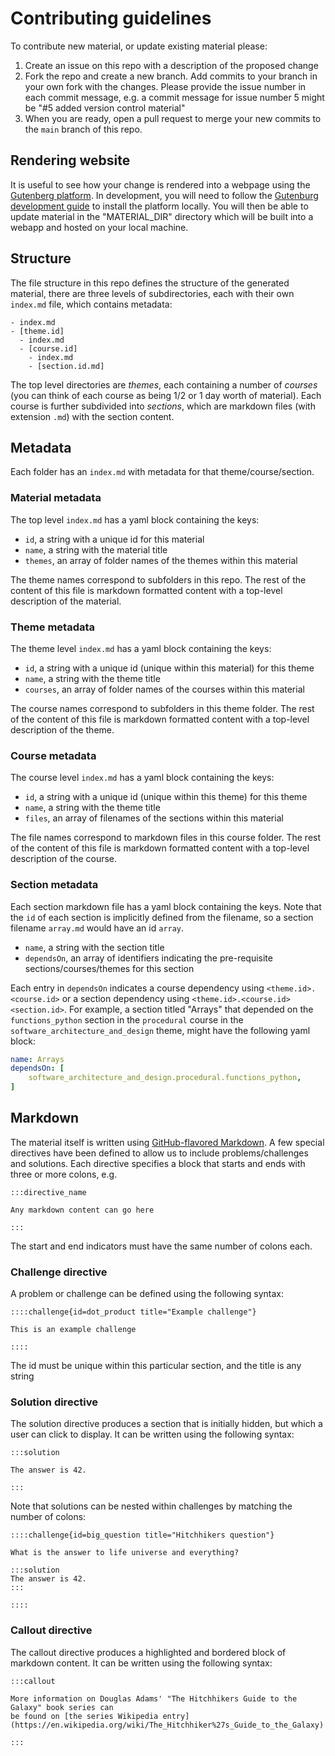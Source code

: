 # Contributing guidelines

To contribute new material, or update existing material please:
  1. Create an issue on this repo with a description of the proposed change
  2. Fork the repo and create a new branch. Add commits to your branch in your own fork with the changes. Please provide the issue number in each commit message, e.g. a commit message for issue number 5 might be "#5 added version control material"
  3. When you are ready, open a pull request to merge your new commits to the `main` branch of this repo.

## Rendering website

It is useful to see how your change is rendered into a webpage using the [Gutenberg platform](https://github.com/OxfordRSE/gutenberg). In development, you will need to follow the [Gutenburg development guide](https://blog.oxrse.uk/gutenberg/development/) to install the platform locally. You will then be able to update material in the "MATERIAL_DIR" directory which will be built into a webapp and hosted on your local machine.

## Structure

The file structure in this repo defines the structure of the generated material, there are three levels of subdirectories, each with their own `index.md` file, which contains metadata:

```
- index.md
- [theme.id]
  - index.md
  - [course.id]
    - index.md
    - [section.id.md]
```

The top level directories are *themes*, each containing a number of *courses*
(you can think of each course as being 1/2 or 1 day worth of material). Each
course is further subdivided into *sections*, which are markdown files (with
extension `.md`) with the section content.

## Metadata

Each folder has an `index.md` with metadata for that theme/course/section.

### Material metadata

The top level `index.md` has a yaml block containing the keys:
  - `id`, a string with a unique id for this material
  - `name`, a string with the material title
  - `themes`, an array of folder names of the themes within this material

The theme names correspond to subfolders in this repo. The rest of the content of this file is markdown formatted content with a top-level description of the material.

### Theme metadata

The theme level `index.md` has a yaml block containing the keys:

  - `id`, a string with a unique id (unique within this material) for this theme
  - `name`, a string with the theme title
  - `courses`, an array of folder names of the courses within this material

The course names correspond to subfolders in this theme folder. The rest of the content of this file is markdown formatted content with a top-level description of the theme.

### Course metadata

The course level `index.md` has a yaml block containing the keys:

  - `id`, a string with a unique id (unique within this theme) for this theme
  - `name`, a string with the theme title
  - `files`, an array of filenames of the sections within this material

The file names correspond to markdown files in this course folder. The rest of the content of this file is markdown formatted content with a top-level description of the course.

### Section metadata

Each section markdown file has a yaml block containing the keys. Note that the `id` of each section is implicitly defined from the filename, so a section filename `array.md` would have an id `array`.

  - `name`, a string with the section title
  - `dependsOn`, an array of identifiers indicating the pre-requisite sections/courses/themes for this section

Each entry in `dependsOn` indicates a course dependency using
`<theme.id>.<course.id>` or a section dependency using
`<theme.id>.<course.id><section.id>`. For example, a section titled "Arrays"
that depended on the `functions_python` section in the `procedural` course in
the `software_architecture_and_design` theme, might have the following yaml
block:

```yaml
name: Arrays
dependsOn: [
    software_architecture_and_design.procedural.functions_python,
]
```

## Markdown

The material itself is written using [GitHub-flavored
Markdown](https://docs.github.com/en/get-started/writing-on-github). A few special directives have been defined to allow us to include problems/challenges and solutions. Each directive specifies a block that starts and ends with three or more colons, e.g.

```pandoc
:::directive_name

Any markdown content can go here

:::
```

The start and end indicators must have the same number of colons each.

### Challenge directive

A problem or challenge can be defined using the following syntax:

```pandoc
::::challenge{id=dot_product title="Example challenge"}

This is an example challenge

::::
```

The id must be unique within this particular section, and the title is any string

### Solution directive

The solution directive produces a section that is initially hidden, but which a
user can click to display. It can be written using the following syntax:


```pandoc
:::solution

The answer is 42.

:::
```

Note that solutions can be nested within challenges by matching the number of colons:


```pandoc
::::challenge{id=big_question title="Hitchhikers question"}

What is the answer to life universe and everything?

:::solution
The answer is 42.
:::

::::
```

### Callout directive

The callout directive produces a highlighted and bordered block of markdown content. It 
can be written using the following syntax:


```pandoc
:::callout

More information on Douglas Adams' "The Hitchhikers Guide to the Galaxy" book series can 
be found on [the series Wikipedia entry](https://en.wikipedia.org/wiki/The_Hitchhiker%27s_Guide_to_the_Galaxy)

:::
```


